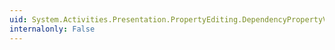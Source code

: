 ```yaml
---
uid: System.Activities.Presentation.PropertyEditing.DependencyPropertyValueSource.Local
internalonly: False
---
```

